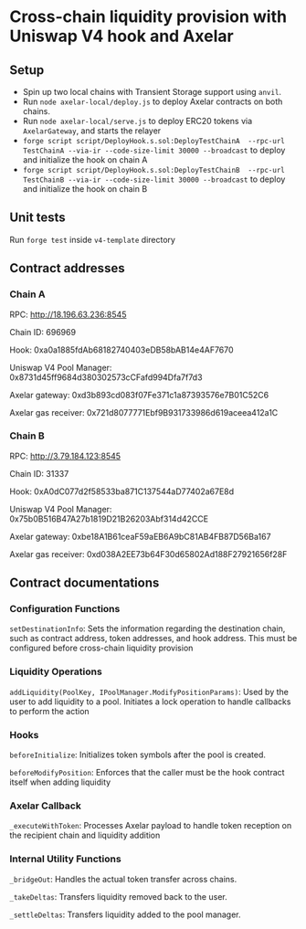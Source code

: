 # Cross-chain liquidity provision with Uniswap V4 hook and Axelar 

## Setup
- Spin up two local chains with Transient Storage support using `anvil`.
- Run `node axelar-local/deploy.js` to deploy Axelar contracts on both chains.
- Run `node axelar-local/serve.js` to deploy ERC20 tokens via `AxelarGateway`, and starts the relayer
- `forge script script/DeployHook.s.sol:DeployTestChainA  --rpc-url TestChainA --via-ir --code-size-limit 30000 --broadcast` to deploy and initialize the hook on chain A
- `forge script script/DeployHook.s.sol:DeployTestChainB  --rpc-url TestChainB --via-ir --code-size-limit 30000 --broadcast` to deploy and initialize the hook on chain B

## Unit tests
Run `forge test` inside `v4-template` directory

## Contract addresses

### Chain A

RPC: http://18.196.63.236:8545

Chain ID: 696969

Hook: 0xa0a1885fdAb68182740403eDB58bAB14e4AF7670

Uniswap V4 Pool Manager: 0x8731d45ff9684d380302573cCFafd994Dfa7f7d3

Axelar gateway: 0xd3b893cd083f07Fe371c1a87393576e7B01C52C6

Axelar gas receiver: 0x721d8077771Ebf9B931733986d619aceea412a1C

### Chain B

RPC: http://3.79.184.123:8545

Chain ID: 31337

Hook: 0xA0dC077d2f58533ba871C137544aD77402a67E8d

Uniswap V4 Pool Manager: 0x75b0B516B47A27b1819D21B26203Abf314d42CCE

Axelar gateway: 0xbe18A1B61ceaF59aEB6A9bC81AB4FB87D56Ba167

Axelar gas receiver: 0xd038A2EE73b64F30d65802Ad188F27921656f28F

## Contract documentations

### Configuration Functions
`setDestinationInfo`: Sets the information regarding the destination chain, such as contract address, token addresses, and hook address. This must be configured before cross-chain liquidity provision

### Liquidity Operations
`addLiquidity(PoolKey, IPoolManager.ModifyPositionParams)`: Used by the user to add liquidity to a pool. Initiates a lock operation to handle callbacks to perform the action

### Hooks
`beforeInitialize`: Initializes token symbols after the pool is created.

`beforeModifyPosition`: Enforces that the caller must be the hook contract itself when adding liquidity

### Axelar Callback
`_executeWithToken`: Processes Axelar payload to handle token reception on the recipient chain and liquidity addition

### Internal Utility Functions
`_bridgeOut`: Handles the actual token transfer across chains.

`_takeDeltas`: Transfers liquidity removed back to the user.

`_settleDeltas`: Transfers liquidity added to the pool manager.
